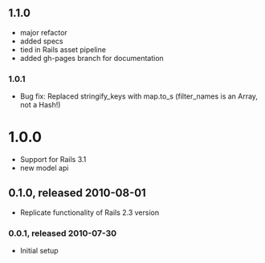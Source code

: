 ## 1.1.0

* major refactor
* added specs
* tied in Rails asset pipeline
* added gh-pages branch for documentation



### 1.0.1

* Bug fix: Replaced stringify_keys with map.to_s (filter_names is an Array, not a Hash!)



# 1.0.0

* Support for Rails 3.1
* new model api



## 0.1.0, released 2010-08-01

* Replicate functionality of Rails 2.3 version



### 0.0.1, released 2010-07-30

* Initial setup
